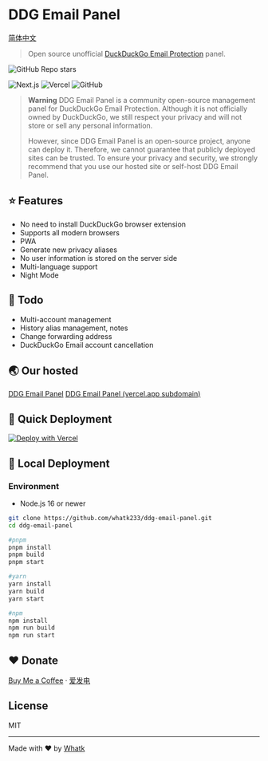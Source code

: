 # DDG Email Panel

<a href='https://github.com/whatk233/ddg-email-panel/blob/main/README-CN.md'>简体中文</a>

> Open source unofficial [DuckDuckGo Email Protection](https://duckduckgo.com/email) panel.

![GitHub Repo stars](https://img.shields.io/github/stars/whatk233/ddg-email-panel?style=social)

![Next.js](https://img.shields.io/badge/Next.js-black?style=for-the-badge&logo=next.js&logoColor=white) ![Vercel](https://img.shields.io/badge/Vercel-black?style=for-the-badge&logo=Vercel&logoColor=white) ![GitHub](https://img.shields.io/github/license/whatk233/ddg-email-panel?style=for-the-badge) 

> **Warning**
> DDG Email Panel is a community open-source management panel for DuckDuckGo Email Protection. Although it is not officially owned by DuckDuckGo, we still respect your privacy and will not store or sell any personal information.
> 
> However, since DDG Email Panel is an open-source project, anyone can deploy it. Therefore, we cannot guarantee that publicly deployed sites can be trusted. To ensure your privacy and security, we strongly recommend that you use our hosted site or self-host DDG Email Panel.

## ⭐ Features
* No need to install DuckDuckGo browser extension
* Supports all modern browsers
* PWA
* Generate new privacy aliases
* No user information is stored on the server side
* Multi-language support
* Night Mode

## 📒 Todo
* Multi-account management
* History alias management, notes
* Change forwarding address
* DuckDuckGo Email account cancellation

## 🌏 Our hosted
[DDG Email Panel](http://ddgep.whatk.me/)
[DDG Email Panel (vercel.app subdomain)](https://ddgep.vercel.app/)


## 🚀 Quick Deployment
[![Deploy with Vercel](https://vercel.com/button)](https://vercel.com/new/clone?repository-url=https%3A%2F%2Fgithub.com%2Fwhatk233%2Fddg-email-panel&demo-title=DDG%20Email%20Panel&demo-description=DDG%20Email%20Panel%20is%20the%20open%20source%20unofficial%20DuckDuckGo%20Email%20Protection%20panel.&demo-url=https%3A%2F%2Fddgep.whatk.me)

## 🔧 Local Deployment

### Environment
* Node.js 16 or newer

```bash
git clone https://github.com/whatk233/ddg-email-panel.git
cd ddg-email-panel

#pnpm
pnpm install
pnpm build
pnpm start

#yarn
yarn install
yarn build
yarn start

#npm
npm install
npm run build
npm run start

```

## ❤️ Donate
<a href='https://ko-fi.com/whatk' target='_blank'>Buy Me a Coffee</a> · <a href='https://afdian.net/@whatk' target='_blank'>爱发电</a>

## License
MIT

<hr />

Made with ♥ by <a href='https://whatk.me' target='_blank'>Whatk</a>
